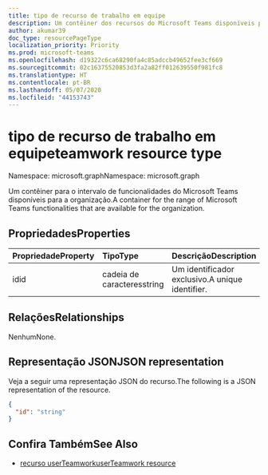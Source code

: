 ```yaml
---
title: tipo de recurso de trabalho em equipe
description: Um contêiner dos recursos do Microsoft Teams disponíveis para a organização.
author: akumar39
doc_type: resourcePageType
localization_priority: Priority
ms.prod: microsoft-teams
ms.openlocfilehash: d19322c6ca68290fa4c85adccb49652fee3cf669
ms.sourcegitcommit: 02c16375520853d3fa2a82ff012639550f981fc8
ms.translationtype: HT
ms.contentlocale: pt-BR
ms.lasthandoff: 05/07/2020
ms.locfileid: "44153743"
---
```

# <a name="teamwork-resource-type"></a><span data-ttu-id="969cc-103">tipo de recurso de trabalho em equipe</span><span class="sxs-lookup"><span data-stu-id="969cc-103">teamwork resource type</span></span>

<span data-ttu-id="969cc-104">Namespace: microsoft.graph</span><span class="sxs-lookup"><span data-stu-id="969cc-104">Namespace: microsoft.graph</span></span>

<span data-ttu-id="969cc-105">Um contêiner para o intervalo de funcionalidades do Microsoft Teams disponíveis para a organização.</span><span class="sxs-lookup"><span data-stu-id="969cc-105">A container for the range of Microsoft Teams functionalities that are available for the organization.</span></span>

## <a name="properties"></a><span data-ttu-id="969cc-106">Propriedades</span><span class="sxs-lookup"><span data-stu-id="969cc-106">Properties</span></span>

| <span data-ttu-id="969cc-107">Propriedade</span><span class="sxs-lookup"><span data-stu-id="969cc-107">Property</span></span> | <span data-ttu-id="969cc-108">Tipo</span><span class="sxs-lookup"><span data-stu-id="969cc-108">Type</span></span> | <span data-ttu-id="969cc-109">Descrição</span><span class="sxs-lookup"><span data-stu-id="969cc-109">Description</span></span> |
|:---------------|:--------|:----------|
|<span data-ttu-id="969cc-110">id</span><span class="sxs-lookup"><span data-stu-id="969cc-110">id</span></span>|<span data-ttu-id="969cc-111">cadeia de caracteres</span><span class="sxs-lookup"><span data-stu-id="969cc-111">string</span></span>| <span data-ttu-id="969cc-112">Um identificador exclusivo.</span><span class="sxs-lookup"><span data-stu-id="969cc-112">A unique identifier.</span></span> |

## <a name="relationships"></a><span data-ttu-id="969cc-113">Relações</span><span class="sxs-lookup"><span data-stu-id="969cc-113">Relationships</span></span>

<span data-ttu-id="969cc-114">Nenhum</span><span class="sxs-lookup"><span data-stu-id="969cc-114">None.</span></span>

## <a name="json-representation"></a><span data-ttu-id="969cc-115">Representação JSON</span><span class="sxs-lookup"><span data-stu-id="969cc-115">JSON representation</span></span>

<span data-ttu-id="969cc-116">Veja a seguir uma representação JSON do recurso.</span><span class="sxs-lookup"><span data-stu-id="969cc-116">The following is a JSON representation of the resource.</span></span>

<!-- {
  "blockType": "resource",
  "@odata.type": "microsoft.graph.teamwork",
  "baseType": "microsoft.graph.entity"
}-->

```json
{
  "id": "string"
}

```

<!-- uuid: 8fcb5dbc-d5aa-4681-8e31-b001d5168d79
2015-10-25 14:57:30 UTC -->
<!--
{
  "type": "#page.annotation",
  "description": "teamwork resource",
  "keywords": "",
  "section": "documentation",
  "tocPath": "",
  "suppressions": []
}
-->

## <a name="see-also"></a><span data-ttu-id="969cc-117">Confira Também</span><span class="sxs-lookup"><span data-stu-id="969cc-117">See Also</span></span>

- [<span data-ttu-id="969cc-118">recurso userTeamwork</span><span class="sxs-lookup"><span data-stu-id="969cc-118">userTeamwork resource</span></span>](userteamwork.md)

